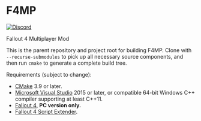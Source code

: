 # F4MP
[![Discord](https://img.shields.io/discord/729620961346977862.svg?label=&logo=discord&logoColor=ffffff&color=7389D8&labelColor=6A7EC2)](https://discord.gg/pKDHVvf)

Fallout 4 Multiplayer Mod

This is the parent repository and project root for building F4MP.  Clone with `--recurse-submodules` to pick up all necessary source components, and then run `cmake` to generate a complete build tree.

Requirements (subject to change):

* [CMake](https://cmake.org) 3.9 or later.
* [Microsoft Visual Studio](https://visualstudio.microsoft.com/) 2015 or later, or compatible 64-bit Windows C++ compiler supporting at least C++11.
* [Fallout 4](https://fallout4.com/), **PC version only.**
* [Fallout 4 Script Extender](https://f4se.silverlock.org/).

